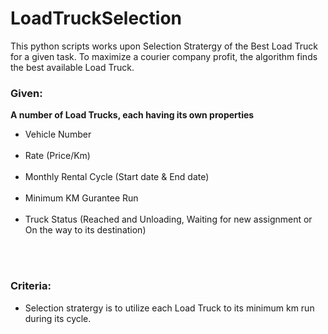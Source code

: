 # LoadTruckSelection

This python scripts works upon Selection Stratergy of the Best Load Truck for a given task.
To maximize a courier company profit, the algorithm finds the best available Load Truck.

<h3>Given:</h3>
  <b>A number of Load Trucks, each having its own properties</b><br>
  <ul>
    <li>Vehicle Number</li><br>
    <li>Rate (Price/Km)</li><br>
    <li>Monthly Rental Cycle (Start date & End date)</li><br>
    <li>Minimum KM Gurantee Run</li><br>
    <li>Truck Status (Reached and Unloading, Waiting for new assignment or On the way to its destination)</li><br>
  </ul>
<br>
<h3>Criteria:</h3>
<ul>
  <li>Selection stratergy is to utilize each Load Truck to its minimum km run during its cycle.</li>
</ul>
